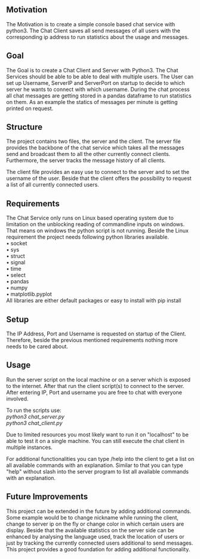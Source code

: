 
## Motivation
The Motivation is to create a simple console based chat service with python3. 
The Chat Client saves all send messages of all users with the corresponding ip address to run statistics about the usage and messages.

## Goal
The Goal is to create a Chat Client and Server with Python3. The Chat Services should be able to be able to deal with multiple users.
The User can set up Username, ServerIP and ServerPort on startup to decide to which server he wants to connect with which username.
During the chat process all chat messages are getting stored in a pandas dataframe to run statistics on them. 
As an example the statics of messages per minute is getting printed on request.

## Structure
The project contains two files, the server and the client.
The server file provides the backbone of the chat service which takes all the messages send and broadcast them to all the other currently connect clients.
Furthermore, the server tracks the message history of all clients.

The client file provides an easy use to connect to the server and to set the username of the user. 
Beside that the client offers the possibility to request a list of all currently connected users.

## Requirements
The Chat Service only runs on Linux based operating system due to limitation on the unblocking reading of commandline inputs on windows.
That means on windows the python script is not running.
Beside the Linux requirement the project needs following python libraries available. <br>
•  socket <br>
•  sys <br> 
•  struct <br>
•  signal <br>
•  time <br>
•  select <br> 
•  pandas  <br>
•  numpy <br>
•  matplotlib.pyplot  <br>
All libraries are either default packages or easy to install with pip install


## Setup
The IP Address, Port and Username is requested on startup of the Client. Therefore, beside the previous mentioned requirements nothing more needs to be cared about.

## Usage
Run the server script on the local machine or on a server which is exposed to the internet. After that run the client script(s) to connect to the server.
After entering IP, Port and username you are free to chat with everyone involved.

To run the scripts use:   <br>
*python3 chat_server.py*  <br> 
*python3 chat_client.py*  <br>

Due to limited resources you most likely want to run it on "localhost" to be able to test it on a single machine. 
You can still execute the chat client in multiple instances.

For additional functionalities you can type /help into the client to get a list on all available commands with an explanation.
Similar to that you can type "help" without slash into the server program to list all available commands with an explanation.

## Future Improvements

This project can be extended in the future by adding additional commands. Some example would be to change nickname while running the client, change to server ip on the fly 
or change color in which certain users are display. 
Beside that the available statistics on the server side can be enhanced by analysing the language used, 
track the location of users or just by tracking the currently connected users additional to  send messages.
This project provides a good foundation for adding additional functionality.
